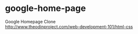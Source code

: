 # google-home-page

Google Homepage Clone<br>
http://www.theodinproject.com/web-development-101/html-css
